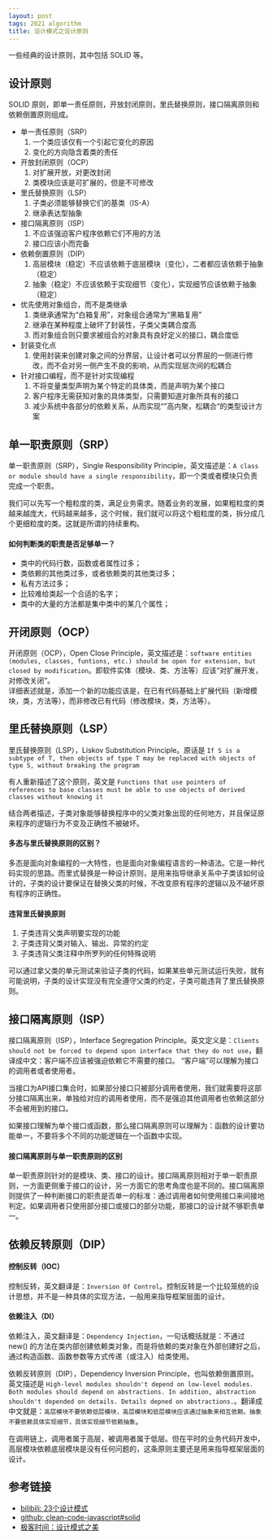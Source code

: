 ```yaml
---
layout: post
tags: 2021 algorithm
title: 设计模式之设计原则
---
```

一些经典的设计原则，其中包括 SOLID 等。

## 设计原则
SOLID 原则，即单一责任原则，开放封闭原则，里氏替换原则，接口隔离原则和依赖倒置原则组成。
- 单一责任原则（SRP）
    1. 一个类应该仅有一个引起它变化的原因
    2. 变化的方向隐含着类的责任
- 开放封闭原则（OCP）
    1. 对扩展开放，对更改封闭
    2. 类模块应该是可扩展的，但是不可修改
- 里氏替换原则（LSP）
    1. 子类必须能够替换它们的基类（IS-A）
    2. 继承表达型抽象
- 接口隔离原则（ISP）
    1. 不应该强迫客户程序依赖它们不用的方法
    2. 接口应该小而完备
- 依赖倒置原则（DIP）
    1. 高层模块（稳定）不应该依赖于底层模块（变化），二者都应该依赖于抽象（稳定）
    2. 抽象（稳定）不应该依赖于实现细节（变化），实现细节应该依赖于抽象（稳定）
- 优先使用对象组合，而不是类继承
    1. 类继承通常为“白箱复用”，对象组合通常为“黑箱复用”
    2. 继承在某种程度上破坏了封装性，子类父类耦合度高
    3. 而对象组合则只要求被组合的对象具有良好定义的接口，耦合度低
- 封装变化点
    1. 使用封装来创建对象之间的分界层，让设计者可以分界层的一侧进行修改，而不会对另一侧产生不良的影响，从而实现层次间的松耦合
- 针对接口编程，而不是针对实现编程
    1. 不将变量类型声明为某个特定的具体类，而是声明为某个接口
    2. 客户程序无需获知对象的具体类型，只需要知道对象所具有的接口
    3. 减少系统中各部分的依赖关系，从而实现“”高内聚，松耦合“的类型设计方案

## 单一职责原则（SRP）
单一职责原则（SRP），Single Responsibility Principle，英文描述是：`A class or module should have a single responsibility`，即一个类或者模块只负责完成一个职责。  

我们可以先写一个粗粒度的类，满足业务需求。随着业务的发展，如果粗粒度的类越来越庞大，代码越来越多，这个时候，我们就可以将这个粗粒度的类，拆分成几个更细粒度的类。这就是所谓的持续重构。  

#### 如何判断类的职责是否足够单一？
- 类中的代码行数，函数或者属性过多；
- 类依赖的其他类过多，或者依赖类的其他类过多；
- 私有方法过多；
- 比较难给类起一个合适的名字；
- 类中的大量的方法都是集中类中的某几个属性； 

## 开闭原则（OCP）
开闭原则（OCP），Open Close Principle，英文描述是：`software entities (modules, classes, funtions, etc.) should be open for extension, but closed by modification`。即软件实体（模块、类、方法等）应该“对扩展开发，对修改关闭”。  
详细表述就是，添加一个新的功能应该是，在已有代码基础上扩展代码（新增模块，类，方法等），而非修改已有代码（修改模块，类，方法等）。  

## 里氏替换原则（LSP）
里氏替换原则（LSP），Liskov Substitution Principle。原话是 
`If S is a subtype of T, then objects of type T may be replaced with objects of type S, without breaking the program`

有人重新描述了这个原则，英文是 `Functions that use pointers of references to base classes must be able to use objects of derived classes without knowing it`

结合两者描述，子类对象能够替换程序中的父类对象出现的任何地方，并且保证原来程序的逻辑行为不变及正确性不被破坏。

#### 多态与里氏替换原则的区别？
多态是面向对象编程的一大特性，也是面向对象编程语言的一种语法。它是一种代码实现的思路。而里式替换是一种设计原则，是用来指导继承关系中子类该如何设计的，子类的设计要保证在替换父类的时候，不改变原有程序的逻辑以及不破坏原有程序的正确性。

#### 违背里氏替换原则
1. 子类违背父类声明要实现的功能
2. 子类违背父类对输入、输出、异常的约定
3. 子类违背父类注释中所罗列的任何特殊说明

可以通过拿父类的单元测试来验证子类的代码，如果某些单元测试运行失败，就有可能说明，子类的设计实现没有完全遵守父类的约定，子类可能违背了里氏替换原则。

## 接口隔离原则（ISP）
接口隔离原则（ISP），Interface Segregation Principle。英文定义是：`Clients should not be forced to depend upon interface that they do not use`，翻译成中文：客户端不应该被强迫依赖它不需要的接口。
“客户端”可以理解为接口的调用者或者使用者。

当接口为API接口集合时，如果部分接口只被部分调用者使用，我们就需要将这部分接口隔离出来，单独给对应的调用者使用，而不是强迫其他调用者也依赖这部分不会被用到的接口。 

如果接口理解为单个接口或函数，那么接口隔离原则可以理解为：函数的设计要功能单一，不要将多个不同的功能逻辑在一个函数中实现。  

####  接口隔离原则与单一职责原则的区别
单一职责原则针对的是模块、类、接口的设计。接口隔离原则相对于单一职责原则，一方面更侧重于接口的设计，另一方面它的思考角度也是不同的。接口隔离原则提供了一种判断接口的职责是否单一的标准：通过调用者如何使用接口来间接地判定。如果调用者只使用部分接口或接口的部分功能，那接口的设计就不够职责单一。

## 依赖反转原则（DIP）
#### 控制反转（IOC）
控制反转，英文翻译是：`Inversion Of Control`。控制反转是一个比较笼统的设计思想，并不是一种具体的实现方法，一般用来指导框架层面的设计。
#### 依赖注入（DI）
依赖注入，英文翻译是：`Dependency Injection`，一句话概括就是：不通过 new() 的方法在类内部创建依赖类对象，而是将依赖的类对象在外部创建好之后，通过构造函数、函数参数等方式传递（或注入）给类使用。

依赖反转原则（DIP），Dependency Inversion Principle，也叫依赖倒置原则。英文描述是 `High-level modules shouldn't depend on low-level modules. Both modules should depend on abstractions. In addition, abstraction shouldn't depended on details. Details depned on abstractions.`。翻译成中文就是：`高层模块不要依赖低层模块，高层模块和低层模块应该通过抽象来相互依赖。抽象不要依赖具体实现细节，具体实现细节依赖抽象`。

在调用链上，调用者属于高层，被调用者属于低层。但在平时的业务代码开发中，高层模块依赖底层模块是没有任何问题的，这条原则主要还是用来指导框架层面的设计。

## 参考链接
- [bilibili: 23个设计模式](https://www.bilibili.com/video/BV1kW411P7KS)
- [github: clean-code-javascript#solid](https://github.com/ryanmcdermott/clean-code-javascript#solid)
- [极客时间：设计模式之美](https://time.geekbang.org/column/intro/100039001)